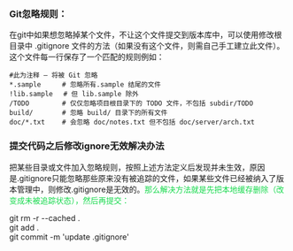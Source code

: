 
### Git忽略规则：

在git中如果想忽略掉某个文件，不让这个文件提交到版本库中，可以使用修改根目录中 .gitignore 文件的方法（如果没有这个文件，则需自己手工建立此文件）。这个文件每一行保存了一个匹配的规则例如：

```代码块
#此为注释 – 将被 Git 忽略
*.sample 　　 # 忽略所有.sample 结尾的文件
!lib.sample 　# 但 lib.sample 除外
/TODO 　　    # 仅仅忽略项目根目录下的 TODO 文件，不包括 subdir/TODO
build/ 　　   # 忽略 build/ 目录下的所有文件
doc/*.txt 　　# 会忽略 doc/notes.txt 但不包括 doc/server/arch.txt
```
### 提交代码之后修改ignore无效解决办法  
把某些目录或文件加入忽略规则，按照上述方法定义后发现并未生效，原因是.gitignore只能忽略那些原来没有被追踪的文件，如果某些文件已经被纳入了版本管理中，则修改.gitignore是无效的。<font color="#17da4d">那么解决方法就是先把本地缓存删除（改变成未被追踪状态），然后再提交：</font>  

git rm -r --cached .  
git add .  
git commit -m 'update .gitignore'  
